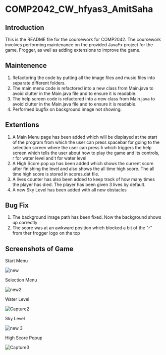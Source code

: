 # COMP2042_CW_hfyas3_AmitSaha
## Introduction
This is the README file for the coursework for COMP2042. The coursework involves performing maintenance on the provided JavaFx project for the game, Frogger, as well as adding extensions to improve the game.

## Maintenence
1. Refactoring the code by putting all the image files and music files into separate different folders.
2. The main menu code is refactored into a new class from Main.java to avoid clutter in the Main.java file and to ensure it is readable.
3.  The help screen code is refactored into a new class from Main.java to avoid clutter in the Main.java file and to ensure it is readable.
4. Performed bugfix on background image not showing.

## Extentions
1. A Main Menu page has been added which will be displayed at the start of the program from which the user can press spacebar for going to the selection screen where the user can press h which triggers the help screen which tells the user about how to play the game and its controls, r for water level and t for water level
2. A High Score pop up has been added which shows the current score after finishing the level and also shows the all time high score. The all time high score is stored in scores.dat file.
3. A lives counter has also been added to keep track of how many times the player has died. The player has been given 3 lives by default. 
4. A new Sky Level has been added with all new obstacles

## Bug Fix
1. The background image path has been fixed. Now the background shows up correctly
2. The score was at an awkward position which blocked a bit of the "r" from ther frogger logo on the top

## Screenshots of Game
Start Menu

![new](https://user-images.githubusercontent.com/65004568/102677966-76142700-41cf-11eb-975e-ca4e8ddbd289.PNG)

Selection Menu

![new2](https://user-images.githubusercontent.com/65004568/102677983-8d531480-41cf-11eb-9f7a-8af84a05fc1c.PNG)

Water Level

![Capture2](https://user-images.githubusercontent.com/65004568/102628280-a1692880-4173-11eb-87af-ce45c9d67f9d.PNG)

Sky Level

![new 3](https://user-images.githubusercontent.com/65004568/102677934-47964c00-41cf-11eb-92bc-14c916ed687f.PNG)

High Score Popup

![Capture3](https://user-images.githubusercontent.com/65004568/102628464-eb520e80-4173-11eb-8ee5-fd32ac924014.PNG)

